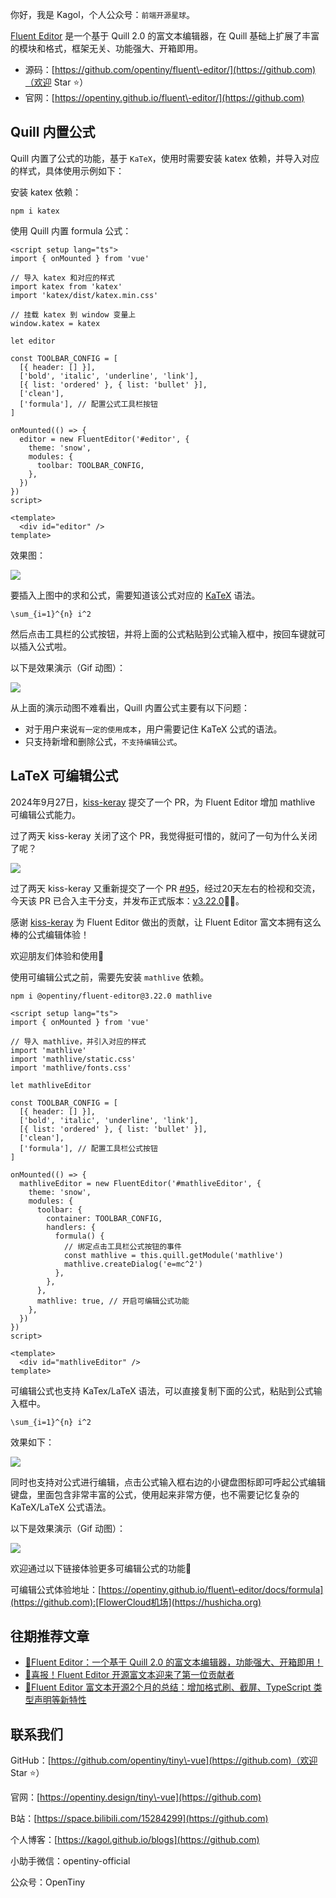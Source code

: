 
你好，我是 Kagol，个人公众号：`前端开源星球`。


[Fluent Editor](https://github.com) 是一个基于 Quill 2\.0 的富文本编辑器，在 Quill 基础上扩展了丰富的模块和格式，框架无关、功能强大、开箱即用。


* 源码：[https://github.com/opentiny/fluent\-editor/](https://github.com)（欢迎 Star ⭐）
* 官网：[https://opentiny.github.io/fluent\-editor/](https://github.com)


## Quill 内置公式


Quill 内置了公式的功能，基于 `KaTeX`，使用时需要安装 katex 依赖，并导入对应的样式，具体使用示例如下：


安装 katex 依赖：



```
npm i katex

```

使用 Quill 内置 formula 公式：



```
<script setup lang="ts">
import { onMounted } from 'vue'

// 导入 katex 和对应的样式
import katex from 'katex'
import 'katex/dist/katex.min.css'

// 挂载 katex 到 window 变量上
window.katex = katex

let editor

const TOOLBAR_CONFIG = [
  [{ header: [] }],
  ['bold', 'italic', 'underline', 'link'],
  [{ list: 'ordered' }, { list: 'bullet' }],
  ['clean'],
  ['formula'], // 配置公式工具栏按钮
]

onMounted(() => {
  editor = new FluentEditor('#editor', {
    theme: 'snow',
    modules: {
      toolbar: TOOLBAR_CONFIG,
    },
  })
})
script>

<template>
  <div id="editor" />
template>

```

效果图：


![](https://img2024.cnblogs.com/blog/296720/202411/296720-20241114155630395-1854074684.png)


要插入上图中的求和公式，需要知道该公式对应的 [KaTeX](https://github.com) 语法。



```
\sum_{i=1}^{n} i^2

```

然后点击工具栏的公式按钮，并将上面的公式粘贴到公式输入框中，按回车键就可以插入公式啦。


以下是效果演示（Gif 动图）：


![](https://img2024.cnblogs.com/blog/296720/202411/296720-20241114155626432-1592555434.gif)


从上面的演示动图不难看出，Quill 内置公式主要有以下问题：


* 对于用户来说`有一定的使用成本`，用户需要记住 KaTeX 公式的语法。
* 只支持新增和删除公式，`不支持编辑公式`。


## LaTeX 可编辑公式


2024年9月27日，[kiss\-keray](https://github.com) 提交了一个 PR，为 Fluent Editor 增加 mathlive 可编辑公式能力。


过了两天 kiss\-keray 关闭了这个 PR，我觉得挺可惜的，就问了一句为什么关闭了呢？


![](https://img2024.cnblogs.com/blog/296720/202411/296720-20241114155622016-82376927.png)


过了两天 kiss\-keray 又重新提交了一个 PR [\#95](https://github.com)，经过20天左右的检视和交流，今天该 PR 已合入主干分支，并发布正式版本：[v3\.22\.0](https://github.com)🎉🎉。


感谢 [kiss\-keray](https://github.com) 为 Fluent Editor 做出的贡献，让 Fluent Editor 富文本拥有这么棒的公式编辑体验！


欢迎朋友们体验和使用👏


使用可编辑公式之前，需要先安装 `mathlive` 依赖。



```
npm i @opentiny/fluent-editor@3.22.0 mathlive

```


```
<script setup lang="ts">
import { onMounted } from 'vue'

// 导入 mathlive，并引入对应的样式
import 'mathlive'
import 'mathlive/static.css'
import 'mathlive/fonts.css'

let mathliveEditor

const TOOLBAR_CONFIG = [
  [{ header: [] }],
  ['bold', 'italic', 'underline', 'link'],
  [{ list: 'ordered' }, { list: 'bullet' }],
  ['clean'],
  ['formula'], // 配置工具栏公式按钮
]

onMounted(() => {
  mathliveEditor = new FluentEditor('#mathliveEditor', {
    theme: 'snow',
    modules: {
      toolbar: {
        container: TOOLBAR_CONFIG,
        handlers: {
          formula() {
            // 绑定点击工具栏公式按钮的事件
            const mathlive = this.quill.getModule('mathlive')
            mathlive.createDialog('e=mc^2')
          },
        },
      },
      mathlive: true, // 开启可编辑公式功能
    },
  })
})
script>

<template>
  <div id="mathliveEditor" />
template>

```

可编辑公式也支持 KaTex/LaTeX 语法，可以直接复制下面的公式，粘贴到公式输入框中。



```
\sum_{i=1}^{n} i^2

```

效果如下：


![](https://img2024.cnblogs.com/blog/296720/202411/296720-20241114155641811-1200748282.png)


同时也支持对公式进行编辑，点击公式输入框右边的小键盘图标即可呼起公式编辑键盘，里面包含非常丰富的公式，使用起来非常方便，也不需要记忆复杂的 KaTeX/LaTeX 公式语法。


以下是效果演示（Gif 动图）：


![](https://p0-xtjj-private.juejin.cn/tos-cn-i-73owjymdk6/3b5a28a56aa64dd98f4c851dc6609601~tplv-73owjymdk6-jj-mark-v1:0:0:0:0:5o6Y6YeR5oqA5pyv56S-5Yy6IEAgS2Fnb2w=:q75.awebp?policy=eyJ2bSI6MywidWlkIjoiMTUwNDU5OTAyNjQ0NTE1MCJ9&rk3s=f64ab15b&x-orig-authkey=f32326d3454f2ac7e96d3d06cdbb035152127018&x-orig-expires=1732172636&x-orig-sign=OUd0f0s6JYd%2BJHzyrpCGJ3dOx8s%3D)


欢迎通过以下链接体验更多可编辑公式的功能👏


可编辑公式体验地址：[https://opentiny.github.io/fluent\-editor/docs/formula](https://github.com):[FlowerCloud机场](https://hushicha.org)


## 往期推荐文章


* [🎉Fluent Editor：一个基于 Quill 2\.0 的富文本编辑器，功能强大、开箱即用！](https://github.com)
* [👏喜报！Fluent Editor 开源富文本迎来了第一位贡献者](https://github.com)
* [🎈Fluent Editor 富文本开源2个月的总结：增加格式刷、截屏、TypeScript 类型声明等新特性](https://github.com)


## 联系我们


GitHub：[https://github.com/opentiny/tiny\-vue](https://github.com)（欢迎 Star ⭐）


官网：[https://opentiny.design/tiny\-vue](https://github.com)


B站：[https://space.bilibili.com/15284299](https://github.com)


个人博客：[https://kagol.github.io/blogs](https://github.com)


小助手微信：opentiny\-official


公众号：OpenTiny


